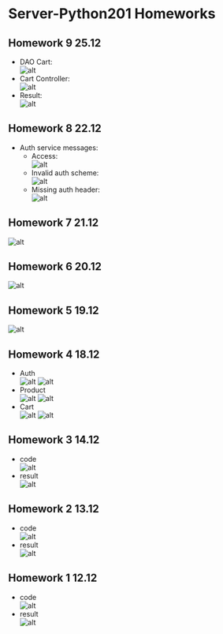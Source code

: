 # Server-Python201 Homeworks

## Homework 9 25.12
- DAO Cart: <br>
![alt](https://github.com/dsgnrr/Server-Python201/blob/main/Homework/hw9/dao_cart.png)<br>
- Cart Controller: <br>
![alt](https://github.com/dsgnrr/Server-Python201/blob/main/Homework/hw9/cart_controller.png)<br>
- Result: <br>
![alt](https://github.com/dsgnrr/Server-Python201/blob/main/Homework/hw9/result.png)

## Homework 8 22.12
* Auth service messages: <br>
    - Access: <br>
    ![alt](https://github.com/dsgnrr/Server-Python201/blob/main/Homework/hw8/auth.png)<br>
    - Invalid auth scheme: <br>
    ![alt](https://github.com/dsgnrr/Server-Python201/blob/main/Homework/hw8/auth_err.png)<br>
    - Missing auth header: <br>
    ![alt](https://github.com/dsgnrr/Server-Python201/blob/main/Homework/hw8/auth_err2.png)

## Homework 7 21.12
![alt](https://github.com/dsgnrr/Server-Python201/blob/main/Homework/hw7/result.png)

## Homework 6 20.12
![alt](https://github.com/dsgnrr/Server-Python201/blob/main/Homework/hw6/result.png)

## Homework 5 19.12
![alt](https://github.com/dsgnrr/Server-Python201/blob/main/Homework/hw5/result.png)

## Homework 4 18.12
* Auth <br>
![alt](https://github.com/dsgnrr/Server-Python201/blob/main/Homework/hw4/auth_en.png)
![alt](https://github.com/dsgnrr/Server-Python201/blob/main/Homework/hw4/auth_uk.png)
* Product <br>
![alt](https://github.com/dsgnrr/Server-Python201/blob/main/Homework/hw4/product_en.png)
![alt](https://github.com/dsgnrr/Server-Python201/blob/main/Homework/hw4/product_uk.png)
* Cart <br>
![alt](https://github.com/dsgnrr/Server-Python201/blob/main/Homework/hw4/cart_en.png)
![alt](https://github.com/dsgnrr/Server-Python201/blob/main/Homework/hw4/cart_uk.png)

## Homework 3 14.12
* code <br>
![alt](https://github.com/dsgnrr/Server-Python201/blob/main/Homework/hw3/fraction.png)
* result <br>
![alt](https://github.com/dsgnrr/Server-Python201/blob/main/Homework/hw3/result.png)

## Homework 2 13.12
* code <br>
![alt](https://github.com/dsgnrr/Server-Python201/blob/main/Homework/hw2/code.png)
* result <br>
![alt](https://github.com/dsgnrr/Server-Python201/blob/main/Homework/hw2/result.png)

## Homework 1 12.12
* code <br>
![alt](https://github.com/dsgnrr/Server-Python201/blob/main/Homework/hw1/result.png)
* result <br>
![alt](https://github.com/dsgnrr/Server-Python201/blob/main/Homework/hw1/result2.png)
